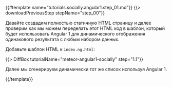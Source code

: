 {{#template name="tutorials.socially.angular1.step_01.md"}}
{{> downloadPreviousStep stepName="step_00"}}

Давайте создадим полностью статичную HTML страницу и далее проверим как мы можем переделать этот HTML код в шаблон, который будет использовать Angular 1 для динамического отображения одинакового результата с любым набором данных.

Добавьте шаблон HTML к `index.ng.html`:

{{> DiffBox tutorialName="meteor-angular1-socially" step="1.1"}}

Далее мы сгенерируем динамически тот же список используя Angular 1.

{{/template}}

